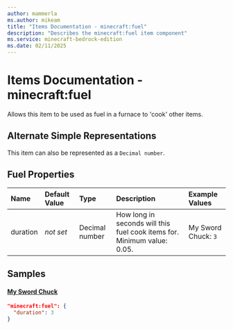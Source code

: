 ```yaml
---
author: mammerla
ms.author: mikeam
title: "Items Documentation - minecraft:fuel"
description: "Describes the minecraft:fuel item component"
ms.service: minecraft-bedrock-edition
ms.date: 02/11/2025 
---
```


# Items Documentation - minecraft:fuel

Allows this item to be used as fuel in a furnace to 'cook' other items.

## Alternate Simple Representations

This item can also be represented as a `Decimal number`.


## Fuel Properties

|Name       |Default Value |Type |Description |Example Values |
|:----------|:-------------|:----|:-----------|:------------- |
| duration | *not set* | Decimal number | How long in seconds will this fuel cook items for. Minimum value: 0.05. | My Sword Chuck: `3` | 

## Samples

#### [My Sword Chuck](https://github.com/microsoft/minecraft-samples/tree/main/custom_items/behavior_packs/custom_item/items/my_sword_chuck.json)


```json
"minecraft:fuel": {
  "duration": 3
}
```
